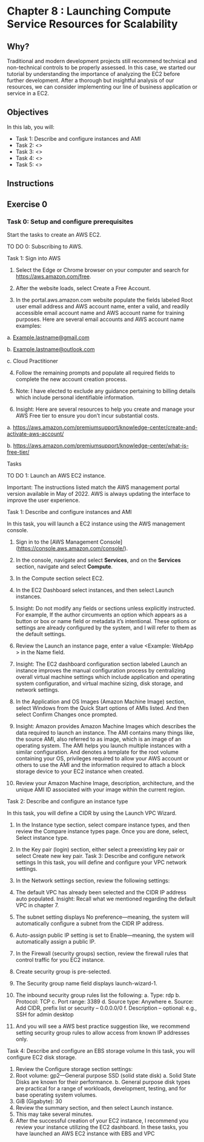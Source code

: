 # Chapter 8 : Launching Compute Service Resources for Scalability

## Why?

Traditional and modern development projects still recommend technical and non-technical controls to be properly assessed. In this case, we started our tutorial by understanding the importance of analyzing the EC2 before further development. After a thorough but insightful analysis of our resources, we can consider implementing our line of business application or service in a EC2.

## Objectives

In this lab, you will:

+ Task 1: Describe and configure instances and AMI
+ Task 2: <>
+ Task 3: <>
+ Task 4: <>
+ Task 5: <>


## Instructions

## Exercise 0

### Task 0: Setup and configure prerequisites

Start the tasks to create an AWS EC2.

TO DO 0: Subscribing to AWS.

Task 1: Sign into AWS

1.	Select the Edge or Chrome browser on your computer and search for https://aws.amazon.com/free.

2.	After the website loads, select Create a Free Account.

3.	In the portal.aws.amazon.com website populate the fields labeled Root user email address and AWS account name, enter a valid, and readily
accessible email account name and AWS account name for training purposes. Here are several email accounts and AWS account name examples:

a.	 Example.lastname@gmail.com

b.	Example.lastname@outlook.com

c.	Cloud Practitioner

4.	Follow the remaining prompts and populate all required fields to complete the new account creation process.

5.	Note: I have elected to exclude any guidance pertaining to billing details which include personal identifiable information.

6.	Insight: Here are several resources to help you create and manage your AWS Free tier to ensure you don’t incur substantial costs.

a.	https://aws.amazon.com/premiumsupport/knowledge-center/create-and-activate-aws-account/

b.	https://aws.amazon.com/premiumsupport/knowledge-center/what-is-free-tier/

Tasks

TO DO 1: Launch an AWS EC2 instance.

Important: The instructions listed match the AWS management portal version available in May of 2022. AWS is always updating the interface to improve the user experience.

Task 1: Describe and configure instances and AMI

In this task, you will launch a EC2 instance using the AWS management console.

1.	Sign in to the [AWS Management Console] (https://console.aws.amazon.com/console/).

2.	In the console, navigate and select **Services**, and on the **Services** section, navigate and select **Compute**.

3.	In the Compute section select EC2.

4.	In the EC2 Dashboard select instances, and then select Launch instances.

5.	Insight: Do not modify any fields or sections unless explicitly instructed. For example, If the author circumvents an option which appears as a button or box or name field or metadata it’s intentional. These options or settings are already configured by the system, and I will refer to them as the default settings.

6.	Review the Launch an instance page, enter a value <Example: WebApp > in the Name field.

7.	Insight: The EC2 dashboard configuration section labeled Launch an instance improves the manual configuration process by centralizing overall virtual machine settings which include application and operating system configuration, and virtual machine sizing, disk storage, and network settings.

8.	In the Application and OS Images (Amazon Machine Image) section, select Windows from the Quick Start options of AMIs listed. And then select Confirm Changes once prompted.

9.	Insight: Amazon provides Amazon Machine Images which describes the data required to launch an instance. The AMI contains many things like, the source AMI, also referred to as image, which is an image of an operating system. The AMI helps you launch multiple instances with a similar configuration. And denotes a template for the root volume containing your OS, privileges required to allow your AWS account or others to use the AMI and the information required to attach a block storage device to your EC2 instance when created.

10.	Review your Amazon Machine Image, description, architecture, and the unique AMI ID associated with your image within the current region.

Task 2: Describe and configure an instance type

In this task, you will define a CIDR by using the Launch VPC Wizard.

1.	In the Instance type section, select compare instance types, and then review the Compare instance types page. Once you are done, select, Select instance type.
2.	In the Key pair (login) section, either select a preexisting key pair or select Create new key pair.
Task 3: Describe and configure network settings
In this task, you will define and configure your VPC network settings.

1.	In the Network settings section, review the following settings:
1.	The default VPC has already been selected and the CIDR IP address auto populated.
Insight: Recall what we mentioned regarding the default VPC in chapter 7.
2.	The subnet setting displays No preference—meaning, the system will automatically configure a subnet from the CIDR IP address.
3.	Auto-assign public IP setting is set to Enable—meaning, the system will automatically assign a public IP.
2.	In the Firewall (security groups) section, review the firewall rules that control traffic for you EC2 instance.
1.	Create security group is pre-selected.
2.	The Security group name field displays launch-wizard-1.
3.	The inbound security group rules list the following:
a.	Type: rdp
b.	Protocol: TCP
c.	Port range: 3389
d.	Source type: Anywhere
e.	Source: Add CIDR, prefix list or security – 0.0.0.0/0
f.	Description – optional: e.g., SSH for admin desktop
3.	And you will see a AWS best practice suggestion like, we recommend setting security group rules to allow access from known IP addresses only.

Task 4: Describe and configure an EBS storage volume
In this task, you will configure EC2 disk storage.

1.	Review the Configure storage section settings:
1.	Root volume: gp2—General purpose SSD (solid state disk)
a.	Solid State Disks are known for their performance.
b.	General purpose disk types are practical for a range of workloads, development, testing, and for base operating system volumes.
2.	GiB (Gigabyte): 30
2.	Review the summary section, and then select Launch instance.
3.	This may take several minutes.
4.	After the successful creation of your EC2 instance, I recommend you review your instance utilizing the EC2 dashboard.
In these tasks, you have launched an AWS EC2 instance with EBS and VPC
